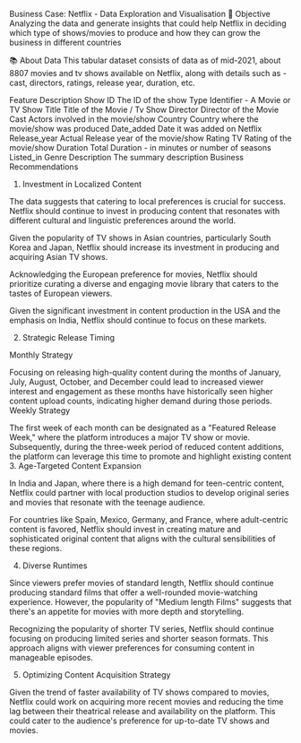 Business Case: Netflix - Data Exploration and Visualisation
🎯 Objective
Analyzing the data and generate insights that could help Netflix in deciding which type of shows/movies to produce and how they can grow the business in different countries

📚 About Data
This tabular dataset consists of data as of mid-2021, about 8807 movies and tv shows available on Netflix, along with details such as - cast, directors, ratings, release year, duration, etc.

Feature	Description
Show ID	The ID of the show
Type	Identifier - A Movie or TV Show
Title	Title of the Movie / Tv Show
Director	Director of the Movie
Cast	Actors involved in the movie/show
Country	Country where the movie/show was produced
Date_added	Date it was added on Netflix
Release_year	Actual Release year of the movie/show
Rating	TV Rating of the movie/show
Duration	Total Duration - in minutes or number of seasons
Listed_in	Genre
Description	The summary description
Business Recommendations
1. Investment in Localized Content

The data suggests that catering to local preferences is crucial for success. Netflix should continue to invest in producing content that resonates with different cultural and linguistic preferences around the world.

Given the popularity of TV shows in Asian countries, particularly South Korea and Japan, Netflix should increase its investment in producing and acquiring Asian TV shows.

Acknowledging the European preference for movies, Netflix should prioritize curating a diverse and engaging movie library that caters to the tastes of European viewers.

Given the significant investment in content production in the USA and the emphasis on India, Netflix should continue to focus on these markets.

2. Strategic Release Timing

Monthly Strategy

Focusing on releasing high-quality content during the months of January, July, August, October, and December could lead to increased viewer interest and engagement as these months have historically seen higher content upload counts, indicating higher demand during those periods.
Weekly Strategy

The first week of each month can be designated as a "Featured Release Week," where the platform introduces a major TV show or movie. Subsequently, during the three-week period of reduced content additions, the platform can leverage this time to promote and highlight existing content
3. Age-Targeted Content Expansion

In India and Japan, where there is a high demand for teen-centric content, Netflix could partner with local production studios to develop original series and movies that resonate with the teenage audience.

For countries like Spain, Mexico, Germany, and France, where adult-centric content is favored, Netflix should invest in creating mature and sophisticated original content that aligns with the cultural sensibilities of these regions.

4. Diverse Runtimes

Since viewers prefer movies of standard length, Netflix should continue producing standard films that offer a well-rounded movie-watching experience. However, the popularity of "Medium length Films" suggests that there's an appetite for movies with more depth and storytelling.

Recognizing the popularity of shorter TV series, Netflix should continue focusing on producing limited series and shorter season formats. This approach aligns with viewer preferences for consuming content in manageable episodes.

5. Optimizing Content Acquisition Strategy

Given the trend of faster availability of TV shows compared to movies, Netflix could work on acquiring more recent movies and reducing the time lag between their theatrical release and availability on the platform. This could cater to the audience's preference for up-to-date TV shows and movies.
